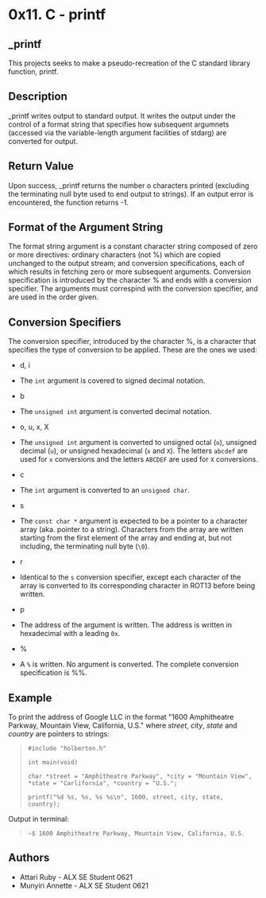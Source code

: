 # 0x11. C - printf

## _printf
  This projects seeks to make a pseudo-recreation of the C standard library function, printf.

## Description
  _printf writes output to standard output. It writes the output under the control of a format string that specifies how subsequent argumnets (accessed via the variable-length argument facilities of stdarg) are converted for output.

## Return Value
  Upon success, _printf returns the number o characters printed (excluding the terminating null byte used to end output to strings). If an output error is encountered, the function returns -1.

## Format of the Argument String
  The format string argument is a constant character string composed of zero or more directives: ordinary characters (not %) which are copied unchanged to the output stream; and conversion specifications, each of which results in fetching zero or more subsequent arguments. Conversion specification is introduced by the character % and ends with a conversion specifier. The arguments must correspind with the conversion specifier, and are used in the order given.

## Conversion Specifiers
  The conversion specifier, introduced by the character %, is a character that specifies the type of conversion to be applied. These are the ones we used:
- d, i
* The `int` argument is covered to signed decimal notation.
- b
* The `unsigned int` argument is converted decimal notation.
- o, u, x, X
* The `unsigned int` argument is converted to unsigned octal (`o`), unsigned decimal (`u`), or unsigned hexadecimal (`x` and `X`). The letters `abcdef` are used for `x` conversions and the letters `ABCDEF` are used for `X` conversions.
- c
* The `int` argument is converted to an `unsigned char`.
- s
* The `const char *` argument is expected to be a pointer to a character array (aka. pointer to a string). Characters from the array are written starting from the first element of the array and ending at, but not including, the terminating null byte (`\0`).
- r
* Identical to the `s` conversion specifier, except each character of the array is converted to its corresponding character in ROT13 before being written.
- p
* The address of the argument is written. The address is written in hexadecimal with a leading `0x`.
- %
* A `%` is written. No argument is converted. The complete conversion specification is %%.

## Example
  To print the address of Google LLC in the format "1600 Amphitheatre Parkway, Mountain View, California, U.S." where _street_, _city_, _state_ and _country_ are pointers to strings:
> `#include "holberton.h"`
>
> `int main(void)`
>
> `char *street = "Amphitheatre Parkway", *city = "Mountain View", *state = "Carlifornia", *country = "U.S.";`
>
> `printf("%d %s, %s, %s %s\n", 1600, street, city, state, country);`

Output in terminal:

> `~$ 1600 Amphitheatre Parkway, Mountain View, California, U.S.`

## Authors
* Attari Ruby - ALX SE Student 0621
* Munyiri Annette - ALX SE Student 0621
